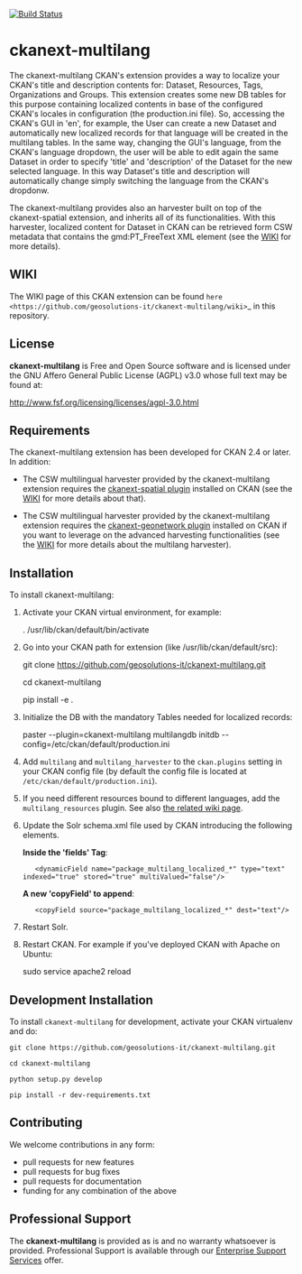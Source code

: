 [![Build Status](https://travis-ci.org/geosolutions-it/ckanext-multilang.svg?branch=master)](https://travis-ci.org/geosolutions-it/ckanext-multilang)

# ckanext-multilang

The ckanext-multilang CKAN's extension provides a way to localize your CKAN's title and description 
contents for: Dataset, Resources, Tags, Organizations and Groups. This extension creates some new DB tables for this purpose 
containing localized contents in base of the configured CKAN's locales in configuration (the production.ini file).
So,  accessing the CKAN's GUI in 'en', for example, the User can create a new Dataset and automatically new localized records 
for that language will be created  in the multilang tables. In the same way, changing the GUI's language, from the CKAN's language 
dropdown, the user will be able to edit again the same Dataset in order to specify 'title' and 'description' of the Dataset for the 
new selected language.
In this way Dataset's title and description will automatically change simply switching the language from the CKAN's dropdonw.
 
The ckanext-multilang provides also an harvester built on top of the ckanext-spatial extension, and inherits all of its functionalities.
With this harvester, localized content for Dataset in CKAN can be retrieved form CSW metadata that contains the gmd:PT_FreeText XML 
element (see the [WIKI](https://github.com/geosolutions-it/ckanext-multilang/wiki) for more details).	

## WIKI

The WIKI page of this CKAN extension can be found `here <https://github.com/geosolutions-it/ckanext-multilang/wiki>`_ in this repository.

## License

**ckanext-multilang** is Free and Open Source software and is licensed under the GNU Affero General Public License (AGPL) v3.0 whose full text may be found at:

http://www.fsf.org/licensing/licenses/agpl-3.0.html

## Requirements

The ckanext-multilang extension has been developed for CKAN 2.4 or later. In addition:

* The CSW multilingual harvester provided by the ckanext-multilang extension requires the [ckanext-spatial plugin](https://github.com/ckan/ckanext-spatial) installed on CKAN (see the [WIKI](https://github.com/geosolutions-it/ckanext-multilang/wiki) for more details about that).

* The CSW multilingual harvester provided by the ckanext-multilang extension requires the [ckanext-geonetwork plugin](https://github.com/geosolutions-it/ckanext-geonetwork) installed on CKAN if you want to leverage on the advanced harvesting functionalities (see the [WIKI](https://github.com/geosolutions-it/ckanext-multilang/wiki#features) for more details about the multilang harvester).

## Installation

To install ckanext-multilang:


1. Activate your CKAN virtual environment, for example:

     . /usr/lib/ckan/default/bin/activate
     
2. Go into your CKAN path for extension (like /usr/lib/ckan/default/src):

    git clone https://github.com/geosolutions-it/ckanext-multilang.git
    
    cd ckanext-multilang
    
    pip install -e .

3. Initialize the DB with the mandatory Tables needed for localized records:

      paster --plugin=ckanext-multilang multilangdb initdb --config=/etc/ckan/default/production.ini

4. Add ``multilang`` and ``multilang_harvester`` to the ``ckan.plugins`` setting in your CKAN
   config file (by default the config file is located at ``/etc/ckan/default/production.ini``).

5. If you need different resources bound to different languages, add the ``multilang_resources`` plugin.
   See also [the related wiki page](https://github.com/geosolutions-it/ckanext-multilang/wiki/Plugin-multilang_resources).
   
6. Update the Solr schema.xml file used by CKAN introducing the following elements.
   
   **Inside the 'fields' Tag**:
   
          <dynamicField name="package_multilang_localized_*" type="text" indexed="true" stored="true" multiValued="false"/>
   
   **A new 'copyField' to append**:
   
          <copyField source="package_multilang_localized_*" dest="text"/>
      

7. Restart Solr.

8. Restart CKAN. For example if you've deployed CKAN with Apache on Ubuntu:

     sudo service apache2 reload

## Development Installation

To install `ckanext-multilang` for development, activate your CKAN virtualenv and do:

    git clone https://github.com/geosolutions-it/ckanext-multilang.git
    
    cd ckanext-multilang
    
    python setup.py develop

    pip install -r dev-requirements.txt


## Contributing

We welcome contributions in any form:

* pull requests for new features
* pull requests for bug fixes
* pull requests for documentation
* funding for any combination of the above

## Professional Support

The **ckanext-multilang** is provided as is and no warranty whatsoever is provided. Professional Support is available through our [Enterprise Support Services](http://www.geo-solutions.it/enterprise-support-services) offer.
